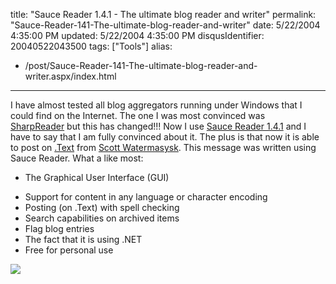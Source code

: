title: "Sauce Reader 1.4.1 - The ultimate blog reader and writer"
permalink: "Sauce-Reader-141-The-ultimate-blog-reader-and-writer"
date: 5/22/2004 4:35:00 PM
updated: 5/22/2004 4:35:00 PM
disqusIdentifier: 20040522043500
tags: ["Tools"]
alias:
 - /post/Sauce-Reader-141-The-ultimate-blog-reader-and-writer.aspx/index.html
---
I have almost tested all blog aggregators running under Windows that I could find on the Internet. The one I was most convinced was [SharpReader](http://www.sharpreader.net/) but this has changed!!! Now I use [Sauce Reader 1.4.1](http://www.synop.com/Products/SauceReader/) and I have to say that I am fully convinced about it. The plus is that now it is able to post on [.Text](http://workspaces.gotdotnet.com/dottext) from [Scott Watermasysk](http://scottwater.com/blog/). This message was written using Sauce Reader. What a like most:

*   The Graphical User Interface (GUI)
<!-- more -->
*   Support for content in any language or character encoding
*   Posting (on .Text) with spell checking
*   Search capabilities on archived items
*   Flag blog entries
*   The fact that it is using .NET
*   Free for personal use


[![](http://www.synop.com/Products/SauceReader/Images/v1.4/Thumbnail%20-%20Sauce%20Reader%20-%20Browser%20on%20right.JPG)](http://www.synop.com/Products/SauceReader/Images/v1.4/Sauce%20Reader%20-%20Browser%20on%20right.JPG)
